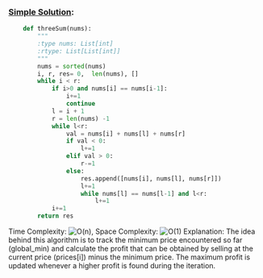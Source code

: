 ### [Simple Solution](/Array/ThreeSum/basic_sol.py): 

```python
    def threeSum(nums):
        """
        :type nums: List[int]
        :rtype: List[List[int]]
        """
        nums = sorted(nums)
        i, r, res= 0,  len(nums), []
        while i < r:
            if i>0 and nums[i] == nums[i-1]:
                i+=1
                continue
            l = i + 1
            r = len(nums) -1
            while l<r:
                val = nums[i] + nums[l] + nums[r]
                if val < 0:
                    l+=1
                elif val > 0:
                    r-=1
                else:
                    res.append([nums[i], nums[l], nums[r]])
                    l+=1
                    while nums[l] == nums[l-1] and l<r:
                        l+=1
            i+=1
        return res
```

Time Complexity: ![O(n)](<https://latex.codecogs.com/svg.image?\inline&space;O(n)>), Space Complexity: ![O(1)](<https://latex.codecogs.com/svg.image?\inline&space;O(1)>)
Explanation: The idea behind this algorithm is to track the minimum price encountered so far (global_min) and calculate the profit that can be obtained by selling at the current price (prices[i]) minus the minimum price. The maximum profit is updated whenever a higher profit is found during the iteration.